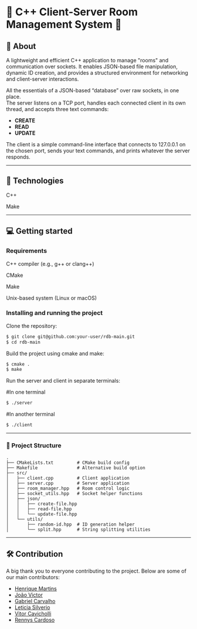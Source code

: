 # 📡 C++ Client-Server Room Management System 📡

## 👀 About

A lightweight and efficient C++ application to manage "rooms" and communication over sockets. It enables JSON-based file manipulation, dynamic ID creation, and provides a structured environment for networking and client-server interactions.

All the essentials of a JSON-based “database” over raw sockets, in one place.  
The server listens on a TCP port, handles each connected client in its own thread, and accepts three text commands:  
- **CREATE** 
- **READ** 
- **UPDATE**   

The client is a simple command-line interface that connects to 127.0.0.1 on the chosen port, sends your text commands, and prints whatever the server responds.

---

## 🚀 Technologies

C++

Make

---

## 💻 Getting started

### Requirements

C++ compiler (e.g., g++ or clang++)

CMake

Make

Unix-based system (Linux or macOS)

### Installing and running the project

Clone the repository:

```bash
$ git clone git@github.com:your-user/rdb-main.git
$ cd rdb-main
```

Build the project using cmake and make:

```bash
$ cmake .
$ make
```

Run the server and client in separate terminals:

#In one terminal

```bash
$ ./server
```
#In another terminal

```bash
$ ./client
```

---

### 📁 Project Structure

```
.
├── CMakeLists.txt         # CMake build config
├── Makefile               # Alternative build option
├── src/
│   ├── client.cpp         # Client application
│   ├── server.cpp         # Server application
│   ├── room_manager.hpp   # Room control logic
│   ├── socket_utils.hpp   # Socket helper functions
│   ├── json/
│   │   ├── create-file.hpp
│   │   ├── read-file.hpp
│   │   └── update-file.hpp
│   └── utils/
│       ├── random-id.hpp  # ID generation helper
│       └── split.hpp      # String splitting utilities
```

---

## 🛠 Contribution

A big thank you to everyone contributing to the project. Below are some of our main contributors:

- [Henrique Martins](https://github.com/hmartiins)
- [João Victor](https://github.com/joaovds)
- [Gabriel Carvalho](https://github.com/GabrielQuinteiro)
- [Leticia Silverio](https://github.com/devLeSilverio)
- [Vitor Cavicholli](https://github.com/Vitorcavic)
- [Rennys Cardoso](https://github.com/yrsenn)

